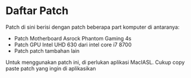 # Daftar Patch

Patch di sini berisi dengan patch beberapa part komputer di antaranya:
- Patch Motherboard Asrock Phantom Gaming 4s
- Patch GPU Intel UHD 630 dari intel core i7 8700
- Patch patch tambahan lain


Untuk menggunakan patch ini, di perlukan aplikasi MacIASL.
Cukup copy paste patch yang ingin di aplikasikan